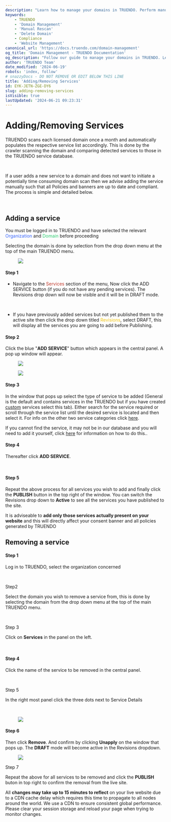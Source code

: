 ```yaml
---
description: "Learn how to manage your domains in TRUENDO. Perform manual rescans and delete domains to maintain compliance and keep your website information up-to-date. Last updated June 19, 2024.\n"
keywords:
    - TRUENDO
    - 'Domain Management'
    - 'Manual Rescan'
    - 'Delete Domain'
    - Compliance
    - 'Website Management'
canonical_url: 'https://docs.truendo.com/domain-management'
og_title: 'Domain Management - TRUENDO Documentation'
og_description: "Follow our guide to manage your domains in TRUENDO. Learn how to perform manual rescans and delete domains to ensure compliance and up-to-date information.\n"
author: 'TRUENDO Team'
date_modified: '2024-06-19'
robots: 'index, follow'
# snazzyDocs - DO NOT REMOVE OR EDIT BELOW THIS LINE
title: 'Adding/Removing Services'
id: EYK-JETN-ZGE-DY6
slug: adding-removing-services
isVisible: true
lastUpdated: '2024-06-21 09:23:31'
---
```

# Adding/Removing Services

TRUENDO scans each licensed domain once a month and automatically populates the respective service list accordingly. This is done by the crawler scanning the domain and comparing detected services to those in the TRUENDO service database.

<br />

If a user adds a new service to a domain and does not want to initiate a potentially time consuming domain scan then we advise adding the service manually such that all Policies and banners are up to date and compliant. The process is simple and detailed below.

<br />

## Adding a service

You must be logged in to TRUENDO and have selected the relevant <span style="color:rgba(59,103,251,1);">Organization</span> and <span style="color:rgba(46,204,113,1);">Domain</span> before proceeding

Selecting the domain is done by selection from the drop down menu at the top of the main TRUENDO menu.

<figure><img src="https://app.snazzydocs.com/storage/users/hEfI2V55cVTdM5ty/docs/G2IomO8914MUXZZJ/images/9PEu7jnhnkRG1WgeDtuw.bmp"></figure>

#### Step 1

-   Navigate to the <span style="color:rgba(192,57,43,1);">Services</span> section of the menu, Now click the ADD SERVICE button (if you do not have any pending services). The Revisions drop down will now be visible and it will be in DRAFT mode.
    
    <br />
    
-   If you have previously added services but not yet published them to the active site then click the drop down titled <span style="color:rgba(241,196,15,1);">Revisions</span>, select DRAFT, this will display all the services you are going to add before Publishing.

#### Step 2

Click the blue "**ADD SERVICE**" button which appears in the central panel. A pop up window will appear.

<figure><img src="https://app.snazzydocs.com/storage/users/hEfI2V55cVTdM5ty/docs/G2IomO8914MUXZZJ/images/jCaZI1k2YUw4JlR4jRTg.bmp"></figure>

<figure><img src="https://app.snazzydocs.com/storage/users/hEfI2V55cVTdM5ty/docs/G2IomO8914MUXZZJ/images/DnVyIi84AMEOEF9v5Gvv.bmp"></figure>

#### Step 3

In the window that pops up select the type of service to be added (General is the default and contains services in the TRUENDO but if you have created [custom](http:#?target=0ZU-WJWI-LQM-OKD) services select this tab). Either search for the service required or scroll through the service list until the desired service is located and then select it. For info on the other two service categories click [here](http:#?target=ZGB-VI4B-V77-0MN).

<div class="sd-callout" data-callout-type="warning"><p>If you cannot find the service, it may not be in our database and you will need to add it yourself, click <a href="http:#?target=0ZU-WJWI-LQM-OKD" target="_self">here</a> for information on how to do this..</p></div>

#### Step 4

Thereafter click **ADD SERVICE**.

<br />

#### Step 5

Repeat the above process for all services you wish to add and finally click the **PUBLISH** button in the top right of the window. You can switch the Revisions drop down to **Active** to see all the services you have published to the site.

<div class="sd-callout" data-callout-type="alert"><p>It is adviseable to <strong>add only those services actually present on your website</strong> and this will directly affect your consent banner and all policies generated by TRUENDO</p></div>

## Removing a service

#### Step 1

Log in to TRUENDO, select the organization concerned

<br />

Step2

Select the domain you wish to remove a service from, this is done by selecting the domain from the drop down menu at the top of the main TRUENDO menu.

<br />

Step 3

Click on **Services** in the panel on the left.

<br />

#### Step 4

Click the name of the service to be removed in the central panel.

<br />

Step 5

In the right most panel click the three dots next to Service Details

<br />

<figure><img src="https://app.snazzydocs.com/storage/users/hEfI2V55cVTdM5ty/docs/G2IomO8914MUXZZJ/images/q0rDQWJ5AjqLUE9BLFtl.png"></figure>

#### Step 6

Then click **Remove**. And confirm by clicking **Unapply** on the window that pops up. The **DRAFT** mode will become active in the Revisions dropdown.

<figure><img src="https://app.snazzydocs.com/storage/users/hEfI2V55cVTdM5ty/docs/G2IomO8914MUXZZJ/images/YqLED9HbSGE0n0Za1PuR.bmp"></figure>

Step 7

Repeat the above for all services to be removed and click the **PUBLISH** buton in top right to confirm the removal from the live site.

<div class="sd-callout" data-callout-type="alert"><p>All <strong>changes may take up to 15 minutes to reflect</strong> on your live website due to a CDN cache delay which requires this time to propagate to all nodes around the world. We use a CDN to ensure consistent global performance. Please clear your session storage and reload your page when trying to monitor changes.</p></div>

<br />

<br />